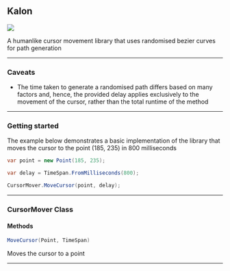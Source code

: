 ## Kalon

![](https://github.com/Dewera/Kalon/workflows/Continuous%20Integration/badge.svg)

A humanlike cursor movement library that uses randomised bezier curves for path generation

---

### Caveats

- The time taken to generate a randomised path differs based on many factors and, hence, the provided delay applies exclusively to the movement of the cursor, rather than the total runtime of the method

---

### Getting started

The example below demonstrates a basic implementation of the library that moves the cursor to the point (185, 235) in 800 milliseconds

```c#
var point = new Point(185, 235);

var delay = TimeSpan.FromMilliseconds(800);

CursorMover.MoveCursor(point, delay);
```

---

### CursorMover Class

#### Methods

```c#
MoveCursor(Point, TimeSpan)
```

Moves the cursor to a point

---
